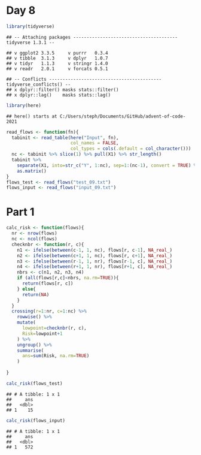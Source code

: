 Day 8
================

``` r
library(tidyverse)
```

    ## -- Attaching packages --------------------------------------- tidyverse 1.3.1 --

    ## v ggplot2 3.3.5     v purrr   0.3.4
    ## v tibble  3.1.3     v dplyr   1.0.7
    ## v tidyr   1.1.3     v stringr 1.4.0
    ## v readr   2.0.1     v forcats 0.5.1

    ## -- Conflicts ------------------------------------------ tidyverse_conflicts() --
    ## x dplyr::filter() masks stats::filter()
    ## x dplyr::lag()    masks stats::lag()

``` r
library(here)
```

    ## here() starts at C:/Users/steph/Documents/GitHub/advent-of-code-2021

``` r
read_flows <- function(fn){
  tabinit <- read_table(here("Input", fn), 
                        col_names = FALSE, 
                        col_types = cols(.default = col_character()))
  nc <- tabinit %>% slice(1) %>% pull(X1) %>% str_length()
  tabinit %>%
    separate(X1, into=str_c("Y", 1:nc), sep=1:(nc-1), convert = TRUE) %>%
    as.matrix()
}
flows_test <- read_flows("test_09.txt")
flows_input <- read_flows("input_09.txt")
```

# Part 1

``` r
calc_risk <- function(flows){
  nr <- nrow(flows)
  nc <- ncol(flows)
  checknbr <- function(r, c){
    n1 <- ifelse(between(c-1, 1, nc), flows[r, c-1], NA_real_)
    n2 <- ifelse(between(c+1, 1, nc), flows[r, c+1], NA_real_)
    n3 <- ifelse(between(r-1, 1, nr), flows[r-1, c], NA_real_)
    n4 <- ifelse(between(r+1, 1, nr), flows[r+1, c], NA_real_)
    nbrs <- c(n1, n2, n3, n4)
    if (all(flows[r,c]<nbrs, na.rm=TRUE)){
      return(flows[r, c])
    } else{
      return(NA)
    }
  }
  crossing(r=1:nr, c=1:nc) %>%
    rowwise() %>%
    mutate(
      lowpoint=checknbr(r, c),
      Risk=lowpoint+1
    ) %>%
    ungroup() %>%
    summarise(
      ans=sum(Risk, na.rm=TRUE)
    )
  
}

calc_risk(flows_test)
```

    ## # A tibble: 1 x 1
    ##     ans
    ##   <dbl>
    ## 1    15

``` r
calc_risk(flows_input)
```

    ## # A tibble: 1 x 1
    ##     ans
    ##   <dbl>
    ## 1   572
